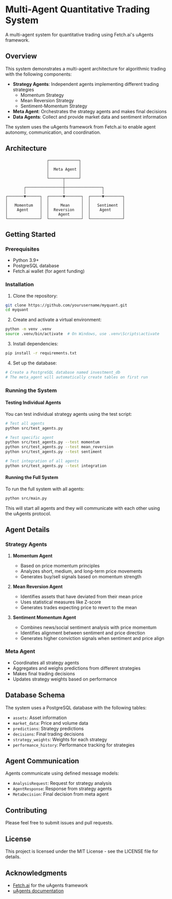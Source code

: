 # Multi-Agent Quantitative Trading System

A multi-agent system for quantitative trading using Fetch.ai's uAgents framework.

## Overview

This system demonstrates a multi-agent architecture for algorithmic trading with the following components:

- **Strategy Agents**: Independent agents implementing different trading strategies
  - Momentum Strategy
  - Mean Reversion Strategy
  - Sentiment-Momentum Strategy
- **Meta Agent**: Orchestrates the strategy agents and makes final decisions
- **Data Agents**: Collect and provide market data and sentiment information

The system uses the uAgents framework from Fetch.ai to enable agent autonomy, communication, and coordination.

## Architecture

```
                  ┌─────────────┐
                  │             │
                  │  Meta Agent │
                  │             │
                  └──────┬──────┘
                         │
        ┌────────────────┼────────────────┐
        │                │                │
┌───────▼──────┐  ┌──────▼───────┐  ┌─────▼────────┐
│              │  │              │  │              │
│   Momentum   │  │     Mean     │  │   Sentiment  │
│    Agent     │  │  Reversion   │  │    Agent     │
│              │  │    Agent     │  │              │
└──────────────┘  └──────────────┘  └──────────────┘
```

## Getting Started

### Prerequisites

- Python 3.9+
- PostgreSQL database
- Fetch.ai wallet (for agent funding)

### Installation

1. Clone the repository:

```bash
git clone https://github.com/yourusername/myquant.git
cd myquant
```

2. Create and activate a virtual environment:

```bash
python -m venv .venv
source .venv/bin/activate  # On Windows, use .venv\Scripts\activate
```

3. Install dependencies:

```bash
pip install -r requirements.txt
```

4. Set up the database:

```bash
# Create a PostgreSQL database named investment_db
# The meta_agent will automatically create tables on first run
```

### Running the System

#### Testing Individual Agents

You can test individual strategy agents using the test script:

```bash
# Test all agents
python src/test_agents.py

# Test specific agent
python src/test_agents.py --test momentum
python src/test_agents.py --test mean_reversion
python src/test_agents.py --test sentiment

# Test integration of all agents
python src/test_agents.py --test integration
```

#### Running the Full System

To run the full system with all agents:

```bash
python src/main.py
```

This will start all agents and they will communicate with each other using the uAgents protocol.

## Agent Details

### Strategy Agents

1. **Momentum Agent**

   - Based on price momentum principles
   - Analyzes short, medium, and long-term price movements
   - Generates buy/sell signals based on momentum strength

2. **Mean Reversion Agent**

   - Identifies assets that have deviated from their mean price
   - Uses statistical measures like Z-score
   - Generates trades expecting price to revert to the mean

3. **Sentiment Momentum Agent**
   - Combines news/social sentiment analysis with price momentum
   - Identifies alignment between sentiment and price direction
   - Generates higher conviction signals when sentiment and price align

### Meta Agent

- Coordinates all strategy agents
- Aggregates and weighs predictions from different strategies
- Makes final trading decisions
- Updates strategy weights based on performance

## Database Schema

The system uses a PostgreSQL database with the following tables:

- `assets`: Asset information
- `market_data`: Price and volume data
- `predictions`: Strategy predictions
- `decisions`: Final trading decisions
- `strategy_weights`: Weights for each strategy
- `performance_history`: Performance tracking for strategies

## Agent Communication

Agents communicate using defined message models:

- `AnalysisRequest`: Request for strategy analysis
- `AgentResponse`: Response from strategy agents
- `MetaDecision`: Final decision from meta agent

## Contributing

Please feel free to submit issues and pull requests.

## License

This project is licensed under the MIT License - see the LICENSE file for details.

## Acknowledgments

- [Fetch.ai](https://fetch.ai/) for the uAgents framework
- [uAgents documentation](https://docs.fetch.ai/uAgents/)
